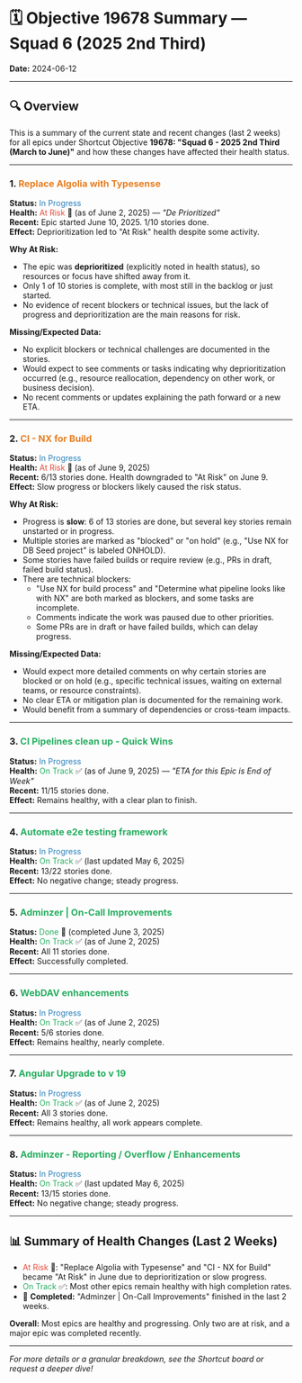 # 🗓️ Objective 19678 Summary — Squad 6 (2025 2nd Third)
**Date:** 2024-06-12

---

## 🔍 Overview
This is a summary of the current state and recent changes (last 2 weeks) for all epics under Shortcut Objective **19678: "Squad 6 - 2025 2nd Third (March to June)"** and how these changes have affected their health status.

---

### 1. <span style="color:#e67e22">Replace Algolia with Typesense</span>  
**Status:** <span style="color:#2980b9">In Progress</span>  
**Health:** <span style="color:#e74c3c">At Risk</span> 🚩 (as of June 2, 2025) — _"De Prioritized"_  
**Recent:** Epic started June 10, 2025. 1/10 stories done.  
**Effect:** Deprioritization led to "At Risk" health despite some activity.

**Why At Risk:**
- The epic was **deprioritized** (explicitly noted in health status), so resources or focus have shifted away from it.
- Only 1 of 10 stories is complete, with most still in the backlog or just started.
- No evidence of recent blockers or technical issues, but the lack of progress and deprioritization are the main reasons for risk.

**Missing/Expected Data:**
- No explicit blockers or technical challenges are documented in the stories.
- Would expect to see comments or tasks indicating why deprioritization occurred (e.g., resource reallocation, dependency on other work, or business decision).
- No recent comments or updates explaining the path forward or a new ETA.

---

### 2. <span style="color:#e67e22">CI - NX for Build</span>  
**Status:** <span style="color:#2980b9">In Progress</span>  
**Health:** <span style="color:#e74c3c">At Risk</span> 🚩 (as of June 9, 2025)  
**Recent:** 6/13 stories done. Health downgraded to "At Risk" on June 9.  
**Effect:** Slow progress or blockers likely caused the risk status.

**Why At Risk:**
- Progress is **slow**: 6 of 13 stories are done, but several key stories remain unstarted or in progress.
- Multiple stories are marked as "blocked" or "on hold" (e.g., "Use NX for DB Seed project" is labeled ONHOLD).
- Some stories have failed builds or require review (e.g., PRs in draft, failed build status).
- There are technical blockers:
  - "Use NX for build process" and "Determine what pipeline looks like with NX" are both marked as blockers, and some tasks are incomplete.
  - Comments indicate the work was paused due to other priorities.
  - Some PRs are in draft or have failed builds, which can delay progress.

**Missing/Expected Data:**
- Would expect more detailed comments on why certain stories are blocked or on hold (e.g., specific technical issues, waiting on external teams, or resource constraints).
- No clear ETA or mitigation plan is documented for the remaining work.
- Would benefit from a summary of dependencies or cross-team impacts.

---

### 3. <span style="color:#27ae60">CI Pipelines clean up - Quick Wins</span>  
**Status:** <span style="color:#2980b9">In Progress</span>  
**Health:** <span style="color:#27ae60">On Track</span> ✅ (as of June 9, 2025) — _"ETA for this Epic is End of Week"_  
**Recent:** 11/15 stories done.  
**Effect:** Remains healthy, with a clear plan to finish.

---

### 4. <span style="color:#27ae60">Automate e2e testing framework</span>  
**Status:** <span style="color:#2980b9">In Progress</span>  
**Health:** <span style="color:#27ae60">On Track</span> ✅ (last updated May 6, 2025)  
**Recent:** 13/22 stories done.  
**Effect:** No negative change; steady progress.

---

### 5. <span style="color:#27ae60">Adminzer | On-Call Improvements</span>  
**Status:** <span style="color:#27ae60">Done</span> 🎉 (completed June 3, 2025)  
**Health:** <span style="color:#27ae60">On Track</span> ✅ (as of June 2, 2025)  
**Recent:** All 11 stories done.  
**Effect:** Successfully completed.

---

### 6. <span style="color:#27ae60">WebDAV enhancements</span>  
**Status:** <span style="color:#2980b9">In Progress</span>  
**Health:** <span style="color:#27ae60">On Track</span> ✅ (as of June 2, 2025)  
**Recent:** 5/6 stories done.  
**Effect:** Remains healthy, nearly complete.

---

### 7. <span style="color:#27ae60">Angular Upgrade to v 19</span>  
**Status:** <span style="color:#2980b9">In Progress</span>  
**Health:** <span style="color:#27ae60">On Track</span> ✅ (as of June 2, 2025)  
**Recent:** All 3 stories done.  
**Effect:** Remains healthy, all work appears complete.

---

### 8. <span style="color:#27ae60">Adminzer - Reporting / Overflow / Enhancements</span>  
**Status:** <span style="color:#2980b9">In Progress</span>  
**Health:** <span style="color:#27ae60">On Track</span> ✅ (last updated May 6, 2025)  
**Recent:** 13/15 stories done.  
**Effect:** No negative change; steady progress.

---

## 📊 **Summary of Health Changes (Last 2 Weeks)**
- <span style="color:#e74c3c">At Risk</span> 🚩: "Replace Algolia with Typesense" and "CI - NX for Build" became "At Risk" in June due to deprioritization or slow progress.
- <span style="color:#27ae60">On Track</span> ✅: Most other epics remain healthy with high completion rates.
- 🎉 **Completed:** "Adminzer | On-Call Improvements" finished in the last 2 weeks.

**Overall:** Most epics are healthy and progressing. Only two are at risk, and a major epic was completed recently.

---

*For more details or a granular breakdown, see the Shortcut board or request a deeper dive!* 